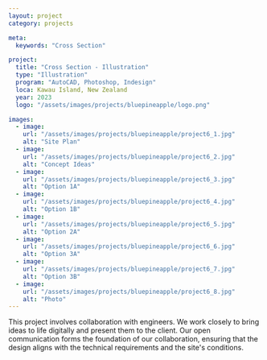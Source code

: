```yaml
---
layout: project
category: projects

meta:
  keywords: "Cross Section"

project:
  title: "Cross Section - Illustration"
  type: "Illustration"
  program: "AutoCAD, Photoshop, Indesign"
  loca: Kawau Island, New Zealand
  year: 2023
  logo: "/assets/images/projects/bluepineapple/logo.png"

images:
  - image:
    url: "/assets/images/projects/bluepineapple/project6_1.jpg"
    alt: "Site Plan"
  - image:
    url: "/assets/images/projects/bluepineapple/project6_2.jpg"
    alt: "Concept Ideas"
  - image:
    url: "/assets/images/projects/bluepineapple/project6_3.jpg"
    alt: "Option 1A"
  - image:
    url: "/assets/images/projects/bluepineapple/project6_4.jpg"
    alt: "Option 1B"
  - image:
    url: "/assets/images/projects/bluepineapple/project6_5.jpg"
    alt: "Option 2A"
  - image:
    url: "/assets/images/projects/bluepineapple/project6_6.jpg"
    alt: "Option 3A"
  - image:
    url: "/assets/images/projects/bluepineapple/project6_7.jpg"
    alt: "Option 3B"
  - image:
    url: "/assets/images/projects/bluepineapple/project6_8.jpg"
    alt: "Photo"
---
```

<p>This project involves collaboration with engineers. We work closely to bring ideas to life digitally and present them to the client. Our open communication forms the foundation of our collaboration, ensuring that the design aligns with the technical requirements and the site's conditions.</p>